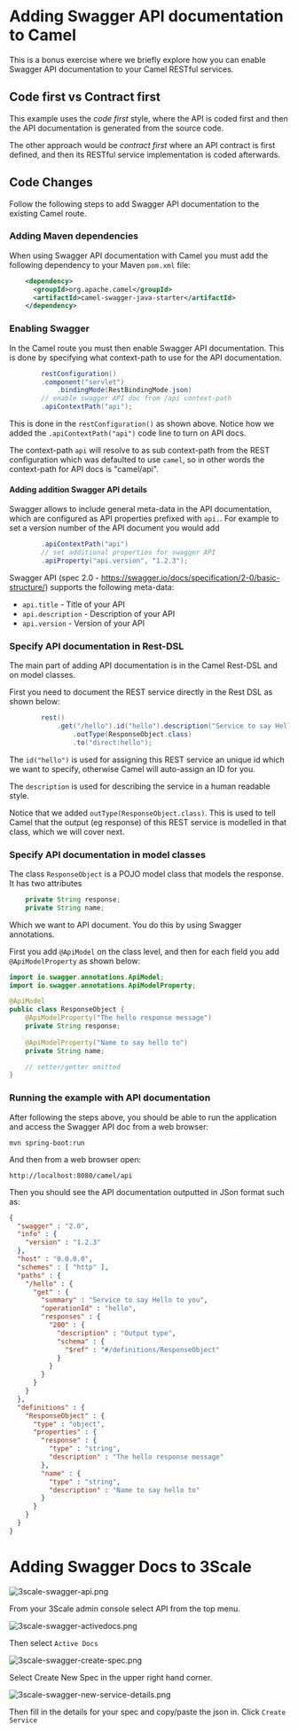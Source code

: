 # Adding Swagger API documentation to Camel

This is a bonus exercise where we briefly explore how you can enable Swagger API documentation
to your Camel RESTful services. 

## Code first vs Contract first

This example uses the _code first_ style, where the API is coded first and then the API documentation is generated from the source code.

The other approach would be _contract first_ where an API contract is first defined,
and then its RESTful service implementation is coded afterwards.

## Code Changes

Follow the following steps to add Swagger API documentation to the existing Camel route.
 
### Adding Maven dependencies

When using Swagger API documentation with Camel you must add the following dependency to your Maven `pom.xml` file:

```xml
    <dependency>
      <groupId>org.apache.camel</groupId>
      <artifactId>camel-swagger-java-starter</artifactId>
    </dependency>
```

### Enabling Swagger

In the Camel route you must then enable Swagger API documentation.
This is done by specifying what context-path to use for the API documentation.

```java
        restConfiguration()
        .component("servlet")
    		.bindingMode(RestBindingMode.json)
        // enable swagger API doc from /api context-path
        .apiContextPath("api");
```

This is done in the `restConfiguration()` as shown above. Notice how
we added the `.apiContextPath("api")` code line to turn on API docs.

The context-path `api` will resolve to as sub context-path from the REST configuration
which was defaulted to use `camel`, so in other words the context-path for API docs is "camel/api".

#### Adding addition Swagger API details

Swagger allows to include general meta-data in the API documentation, which
are configured as API properties prefixed with `api.`. For example to set
a version number of the API document you would add

```java
        .apiContextPath("api")
        // set additional properties for swagger API
        .apiProperty("api.version", "1.2.3");
```

Swagger API (spec 2.0 - https://swagger.io/docs/specification/2-0/basic-structure/)
supports the following meta-data:

- `api.title` - Title of your API
- `api.description` - Description of your API
- `api.version` - Version of your API

### Specify API documentation in Rest-DSL

The main part of adding API documentation is in the Camel Rest-DSL and on model classes.

First you need to document the REST service directly in the Rest DSL as shown below:

```java
        rest()
        	.get("/hello").id("hello").description("Service to say Hello to you")
                .outType(ResponseObject.class)
    	    	.to("direct:hello");
```

The `id("hello")` is used for assigning this REST service an unique id which we want to specify, otherwise Camel will
auto-assign an ID for you.

The `description` is used for describing the service in a human readable style.

Notice that we added `outType(ResponseObject.class)`. This is used to
tell Camel that the output (eg response) of this REST service is modelled
in that class, which we will cover next.

### Specify API documentation in model classes

The class `ResponseObject` is a POJO model class that models the response.
It has two attributes

```java
	private String response;
	private String name;
``` 

Which we want to API document. You do this by using Swagger annotations.

First you add `@ApiModel` on the class level, and then for each field you
add `@ApiModelProperty` as shown below:

```java
import io.swagger.annotations.ApiModel;
import io.swagger.annotations.ApiModelProperty;

@ApiModel
public class ResponseObject { 
    @ApiModelProperty("The hello response message")
    private String response;
    
    @ApiModelProperty("Name to say hello to")
    private String name;

    // setter/getter omitted
}
```

### Running the example with API documentation

After following the steps above, you should be able to run the application
and access the Swagger API doc from a web browser:

    mvn spring-boot:run
    
And then from a web browser open:

    http://localhost:8080/camel/api
    
Then you should see the API documentation outputted in JSon format such as:
```json
{
  "swagger" : "2.0",
  "info" : {
    "version" : "1.2.3"
  },
  "host" : "0.0.0.0",
  "schemes" : [ "http" ],
  "paths" : {
    "/hello" : {
      "get" : {
        "summary" : "Service to say Hello to you",
        "operationId" : "hello",
        "responses" : {
          "200" : {
            "description" : "Output type",
            "schema" : {
              "$ref" : "#/definitions/ResponseObject"
            }
          }
        }
      }
    }
  },
  "definitions" : {
    "ResponseObject" : {
      "type" : "object",
      "properties" : {
        "response" : {
          "type" : "string",
          "description" : "The hello response message"
        },
        "name" : {
          "type" : "string",
          "description" : "Name to say hello to"
        }
      }
    }
  }
}
```    
# Adding Swagger Docs to 3Scale

![3scale-swagger-api.png](./../images/04-lab-images/3scale-swagger-api.png)

From your 3Scale admin console select API from the top menu. 

![3scale-swagger-activedocs.png](./../images/04-lab-images/3scale-swagger-activedocs.png)

Then select `Active Docs`

![3scale-swagger-create-spec.png](./../images/04-lab-images/3scale-swagger-create-spec.png)

Select Create New Spec in the upper right hand corner. 

![3scale-swagger-new-service-details.png](./../images/04-lab-images/3scale-swagger-new-service-details.png)

Then fill in the details for your spec and copy/paste the json in. Click `Create Service`

